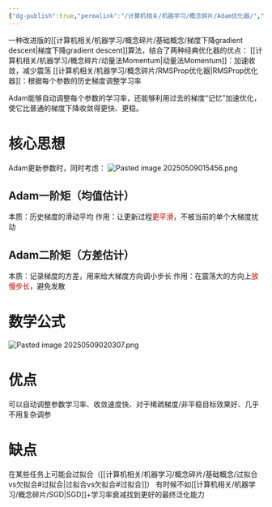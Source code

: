 ```yaml
---
{"dg-publish":true,"permalink":"/计算机相关/机器学习/概念碎片/Adam优化器/","dgPassFrontmatter":true,"created":"2025-05-09T01:06:58.576+08:00","updated":"2025-05-09T02:16:34.703+08:00"}
---
```


一种改进版的[[计算机相关/机器学习/概念碎片/基础概念/梯度下降gradient descent\|梯度下降gradient descent]]算法，结合了两种经典优化器的优点：
[[计算机相关/机器学习/概念碎片/动量法Momentum\|动量法Momentum]]：加速收敛，减少震荡
[[计算机相关/机器学习/概念碎片/RMSProp优化器\|RMSProp优化器]]：根据每个参数的历史梯度调整学习率

Adam能够自动调整每个参数的学习率，还能够利用过去的梯度“记忆”加速优化，使它比普通的梯度下降收敛得更快、更稳。

# 核心思想
Adam更新参数时，同时考虑：
![Pasted image 20250509015456.png](/img/user/Pasted%20image%2020250509015456.png)

## Adam一阶矩（均值估计）
本质：历史梯度的滑动平均
作用：让更新过程<font color="#c00000">更平滑</font>，不被当前的单个大梯度扰动

## Adam二阶矩（方差估计）
本质：记录梯度的方差，用来给大梯度方向调小步长
作用：在震荡大的方向上<font color="#c00000">放慢步长</font>，避免发散

# 数学公式
![Pasted image 20250509020307.png](/img/user/Pasted%20image%2020250509020307.png)
# 优点
可以自动调整参数学习率、收敛速度快、对于稀疏梯度/非平稳目标效果好、几乎不用复杂调参

# 缺点
在某些任务上可能会过拟合（[[计算机相关/机器学习/概念碎片/基础概念/过拟合vs欠拟合#过拟合\|过拟合vs欠拟合#过拟合]]）
有时候不如[[计算机相关/机器学习/概念碎片/SGD\|SGD]]+学习率衰减找到更好的最终泛化能力